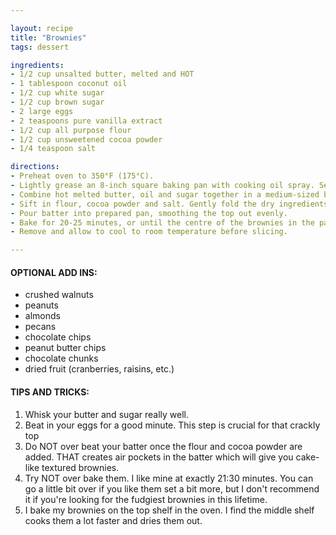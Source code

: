 ```yaml
---

layout: recipe
title: "Brownies"
tags: dessert

ingredients:
- 1/2 cup unsalted butter, melted and HOT
- 1 tablespoon coconut oil
- 1/2 cup white sugar
- 1/2 cup brown sugar
- 2 large eggs
- 2 teaspoons pure vanilla extract
- 1/2 cup all purpose flour
- 1/2 cup unsweetened cocoa powder
- 1/4 teaspoon salt

directions:
- Preheat oven to 350°F (175°C).
- Lightly grease an 8-inch square baking pan with cooking oil spray. Set aside.
- Combine hot melted butter, oil and sugar together in a medium-sized bowl. Whisk well for about a minute. Add the eggs and vanilla; beat until lighter in colour (another minute).
- Sift in flour, cocoa powder and salt. Gently fold the dry ingredients into the wet ingredients until JUST combined (do NOT over beat as doing so well affect the texture of your brownies).
- Pour batter into prepared pan, smoothing the top out evenly.
- Bake for 20-25 minutes, or until the centre of the brownies in the pan no longer jiggles and is just set to the touch (the brownies will keep baking in the hot pan out of the oven). If testing with a toothpick, the toothpick should come out dirty for fudge-textured brownies.
- Remove and allow to cool to room temperature before slicing.

---
```


#### OPTIONAL ADD INS:
* crushed walnuts
* peanuts
* almonds
* pecans
* chocolate chips
* peanut butter chips
* chocolate chunks
* dried fruit (cranberries, raisins, etc.)

#### TIPS AND TRICKS:
1. Whisk your butter and sugar really well.
2. Beat in your eggs for a good minute. This step is crucial for that crackly top
3. Do NOT over beat your batter once the flour and cocoa powder are added. THAT creates air pockets in the batter which will give you cake-like textured brownies.
4. Try NOT over bake them. I like mine at exactly 21:30 minutes. You can go a little bit over if you like them set a bit more, but I don't recommend it if you're looking for the fudgiest brownies in this lifetime.
5. I bake my brownies on the top shelf in the oven. I find the middle shelf cooks them a lot faster and dries them out.
